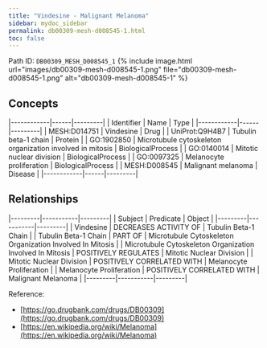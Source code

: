 ```yaml
---
title: "Vindesine - Malignant Melanoma"
sidebar: mydoc_sidebar
permalink: db00309-mesh-d008545-1.html
toc: false 
---
```



Path ID: `DB00309_MESH_D008545_1`
{% include image.html url="images/db00309-mesh-d008545-1.png" file="db00309-mesh-d008545-1.png" alt="db00309-mesh-d008545-1" %}

## Concepts

|------------|------|---------|
| Identifier | Name | Type    |
|------------|------|---------|
| MESH:D014751 | Vindesine | Drug |
| UniProt:Q9H4B7 | Tubulin beta-1 chain | Protein |
| GO:1902850 | Microtubule cytoskeleton organization involved in mitosis | BiologicalProcess |
| GO:0140014 | Mitotic nuclear division | BiologicalProcess |
| GO:0097325 | Melanocyte proliferation | BiologicalProcess |
| MESH:D008545 | Malignant melanoma | Disease |
|------------|------|---------|

## Relationships

|---------|-----------|---------|
| Subject | Predicate | Object  |
|---------|-----------|---------|
| Vindesine | DECREASES ACTIVITY OF | Tubulin Beta-1 Chain |
| Tubulin Beta-1 Chain | PART OF | Microtubule Cytoskeleton Organization Involved In Mitosis |
| Microtubule Cytoskeleton Organization Involved In Mitosis | POSITIVELY REGULATES | Mitotic Nuclear Division |
| Mitotic Nuclear Division | POSITIVELY CORRELATED WITH | Melanocyte Proliferation |
| Melanocyte Proliferation | POSITIVELY CORRELATED WITH | Malignant Melanoma |
|---------|-----------|---------|

Reference: 
  - [https://go.drugbank.com/drugs/DB00309](https://go.drugbank.com/drugs/DB00309)
  - [https://en.wikipedia.org/wiki/Melanoma](https://en.wikipedia.org/wiki/Melanoma)
